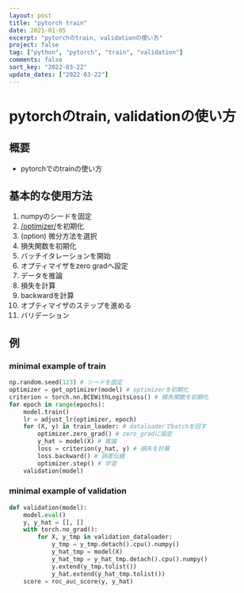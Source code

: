 ```yaml
---
layout: post
title: "pytorch train"
date: 2021-01-05
excerpt: "pytorchのtrain, validationの使い方"
project: false
tag: ["python", "pytorch", "train", "validation"]
comments: false
sort_key: "2022-03-22"
update_dates: ["2022-03-22"]
---
```


# pytorchのtrain, validationの使い方

## 概要
 - pytorchでのtrainの使い方

## 基本的な使用方法
 1. numpyのシードを固定
 2. [/optimizer/](/pytorch-optimizer/)を初期化
 3. (option) 微分方法を選択
 4. 損失関数を初期化
 5. バッチイタレーションを開始
   1. オプティマイザをzero gradへ設定
   2. データを推論
   3. 損失を計算
   4. backwardを計算
   5. オプティマイザのステップを進める
   6. バリデーション

## 例

### minimal example of train

```python
np.random.seed(123) # シードを固定
optimizer = get_optimizer(model) # optimizerを初期化
criterion = torch.nn.BCEWithLogitsLoss() # 損失関数を初期化
for epoch in range(epochs):
    model.train()
    lr = adjust_lr(optimizer, epoch)
    for (X, y) in train_loader: # dataloaderでbatchを回す
        optimizer.zero_grad() # zero_gradに設定
        y_hat = model(X) # 推論
        loss = criterion(y_hat, y) # 損失を計算
        loss.backward() # 誤差伝搬
        optimizer.step() # 学習
    validation(model)
```

### minimal example of validation

```python
def validation(model):
    model.eval()
    y, y_hat = [], []
    with torch.no_grad():
        for X, y_tmp in validation_dataloader:
            y_tmp = y_tmp.detach().cpu().numpy()
            y_hat_tmp = model(X)
            y_hat_tmp = y_hat_tmp.detach().cpu().numpy()
            y.extend(y_tmp.tolist())
            y_hat.extend(y_hat_tmp.tolist())
    score = roc_auc_score(y, y_hat)
```
